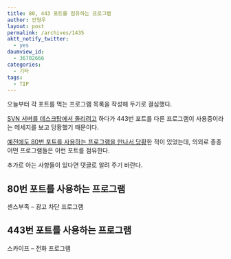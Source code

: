 ```yaml
---
title: 80, 443 포트를 점유하는 프로그램
author: 안형우
layout: post
permalink: /archives/1435
aktt_notify_twitter:
  - yes
daumview_id:
  - 36702666
categories:
  - 기타
tags:
  - TIP
---
```

오늘부터 각 포트를 먹는 프로그램 목록을 작성해 두기로 결심했다.

[SVN 서버를 데스크탑에서 돌리려고][1] 하다가 443번 포트를 다른 프로그램이 사용중이라는 메세지를 보고 당황했기 때문이다.

[예전에도 80번 포트를 사용하는 프로그램을 만나서 당황][2]한 적이 있었는데, 의외로 종종 어떤 프로그램들은 이런 포트를 점유한다.

추가로 아는 사항들이 있다면 댓글로 알려 주기 바란다.

## 80번 포트를 사용하는 프로그램

센스부족 &#8211; 광고 차단 프로그램

## 443번 포트를 사용하는 프로그램

스카이프 &#8211; 전화 프로그램

 [1]: https://mytory.net/archives/703 "[링크]윈도우에서 진짜 쉽게 svn 서버 구성하는 방법"
 [2]: https://mytory.net/archives/70 "센스부족(노센스)는 80포트를 사용한다"